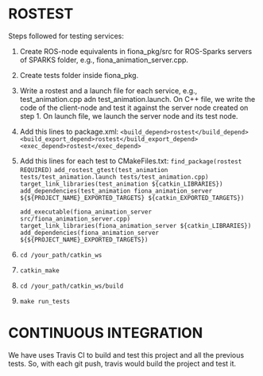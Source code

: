 # ROSTEST
Steps followed for testing services:
1. Create ROS-node equivalents in fiona_pkg/src for ROS-Sparks servers of SPARKS folder, e.g., fiona_animation_server.cpp.
2. Create tests folder inside fiona_pkg.
3. Write  a rostest and a launch file for each service, e.g., test_animation.cpp adn test_animation.launch.
   On C++ file, we write the code of the client-node and test it against the server node created on step 1.
   On launch file, we launch the server node and its test node.
4. Add this lines to package.xml:
    `<build_depend>rostest</build_depend>`
    `<build_export_depend>rostest</build_export_depend>`
    `<exec_depend>rostest</exec_depend>`
5. Add this lines for each test to CMakeFiles.txt:
    `find_package(rostest REQUIRED)`
    `add_rostest_gtest(test_animation tests/test_animation.launch tests/test_animation.cpp)`
    `target_link_libraries(test_animation ${catkin_LIBRARIES})`
    `add_dependencies(test_animation fiona_animation_server ${${PROJECT_NAME}_EXPORTED_TARGETS} ${catkin_EXPORTED_TARGETS})`
    
    `add_executable(fiona_animation_server src/fiona_animation_server.cpp)`
    `target_link_libraries(fiona_animation_server ${catkin_LIBRARIES})`
    `add_dependencies(fiona_animation_server ${${PROJECT_NAME}_EXPORTED_TARGETS})`
6. `cd /your_path/catkin_ws`
7. `catkin_make`
8. `cd /your_path/catkin_ws/build`
9. `make run_tests`

# CONTINUOUS INTEGRATION
We have uses Travis CI to build and test this project and all the previous tests. So, with each git push, travis would build the project and test it.
